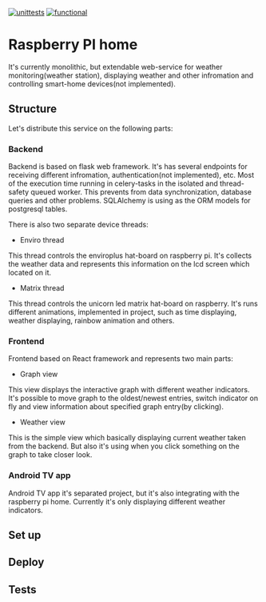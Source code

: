 [![unittests](https://github.com/Renamethis/rpi_home/actions/workflows/python-unit.yml/badge.svg?branch=master)](https://github.com/Renamethis/rpi_home/actions/workflows/python-unit.yml)
[![functional](https://github.com/Renamethis/rpi_home/actions/workflows/python-functional.yml/badge.svg?branch=master)](https://github.com/Renamethis/rpi_home/actions/workflows/python-functional.yml)
# Raspberry PI home

It's currently monolithic, but extendable web-service for weather monitoring(weather station), displaying weather and other infromation and controlling smart-home devices(not implemented).

## Structure
Let's distribute this service on the following parts:
### Backend
Backend is based on flask web framework. It's has several endpoints for receiving different infromation, authentication(not implemented), etc. Most of the execution time running in celery-tasks in the isolated and thread-safety queued worker. This prevents from data synchronization, database queries and other problems.
SQLAlchemy is using as the ORM models for postgresql tables.

There is also two separate device threads:

- Enviro thread

This thread controls the enviroplus hat-board on raspberry pi. It's collects the weather data and represents this information on the lcd screen which located on it.

- Matrix thread

This thread controls the unicorn led matrix hat-board on raspberry. It's runs different animations, implemented in project, such as time displaying, weather displaying, rainbow animation and others.


### Frontend

Frontend based on React framework and represents two main parts:

- Graph view

This view displays the interactive graph with different weather indicators. It's possible to move graph to the oldest/newest entries, switch indicator on fly and view information about specified graph entry(by clicking).

- Weather view

This is the simple view which basically displaying current weather taken from the backend. But also it's using when you click something on the graph to take closer look.

### Android TV app

Android TV app it's separated project, but it's also integrating with the raspberry pi home. Currently it's only displaying different weather indicators.

## Set up

## Deploy

## Tests
